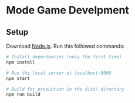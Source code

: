 # Mode Game Develpment

## Setup

Download [Node.js](https://nodejs.org/en/download/).
Run this followed commands:

```bash
# Install dependencies (only the first time)
npm install

# Run the local server at localhost:8000
npm start

# Build for production in the dist/ directory
npm run build
```
